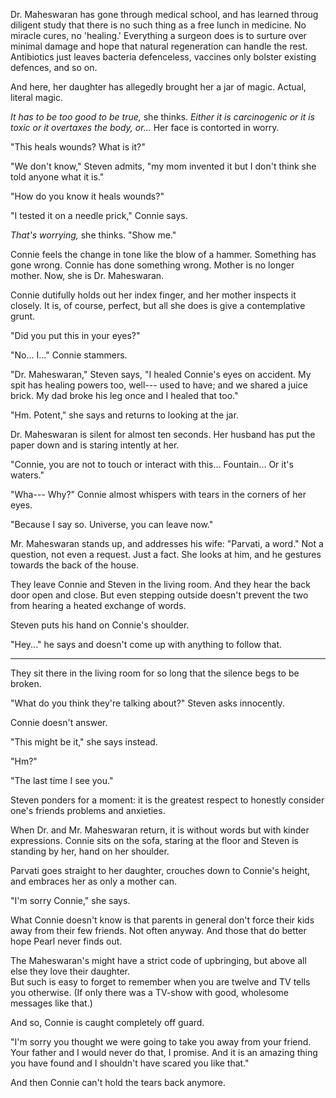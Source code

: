 Dr. Maheswaran has gone through medical school, and has learned throug diligent study
that there is no such thing as a free lunch in medicine. No miracle cures, no 'healing.'
Everything a surgeon does is to surture over minimal damage and hope that
natural regeneration can handle the rest. Antibiotics just leaves bacteria
defenceless, vaccines only bolster existing defences, and so on.

And here, her daughter has allegedly brought her a jar of magic. Actual, literal
magic.

*It has to be too good to be true,* she thinks. *Either it is carcinogenic or it
is toxic or it overtaxes the body, or...* Her face is contorted in worry.

"This heals wounds? What is it?"

"We don't know," Steven admits, "my mom invented it but I don't think she told
anyone what it is."

"How do you know it heals wounds?"

"I tested it on a needle prick," Connie says.

*That's worrying,* she thinks. "Show me."

Connie feels the change in tone like the blow of a hammer. Something has gone
wrong. Connie has done something wrong. Mother is no longer mother. Now, she is
Dr. Maheswaran.

Connie dutifully holds out her index finger, and her mother inspects it closely.
It is, of course, perfect, but all she does is give a contemplative grunt.

"Did you put this in your eyes?"

"No... I..." Connie stammers.

"Dr. Maheswaran," Steven says, "I healed Connie's eyes on accident. My spit has healing
powers too, well--- used to have; and we shared a juice brick. My dad broke his leg once and I
healed that too."

"Hm. Potent," she says and returns to looking at the jar.

Dr. Maheswaran is silent for almost ten seconds. Her husband has put the paper down and
is staring intently at her.

"Connie, you are not to touch or interact with this... Fountain... Or it's waters."

"Wha--- Why?" Connie almost whispers with tears in the corners of her eyes.

"Because I say so. Universe, you can leave now."

Mr. Maheswaran stands up, and addresses his wife: "Parvati, a word." Not a question,
not even a request. Just a fact. She looks at him, and he gestures towards the back of the house.

They leave Connie and Steven in the living room. And they hear the back door open
and close. But even stepping outside doesn't prevent the two from hearing a heated exchange
of words.

Steven puts his hand on Connie's shoulder.

"Hey..." he says and doesn't come up with anything to follow that.

----

They sit there in the living room for so long that the silence begs to be broken.

"What do you think they're talking about?" Steven asks innocently.

Connie doesn't answer.

"This might be it," she says instead.

"Hm?"

"The last time I see you."

Steven ponders for a moment: it is the greatest respect to honestly consider one's
friends problems and anxieties.

When Dr. and Mr. Maheswaran return, it is without words but with kinder expressions.
Connie sits on the sofa, staring at the floor and Steven is standing by her, hand
on her shoulder.

Parvati goes straight to her daughter, crouches down to Connie's height,
and embraces her as only a mother can.

"I'm sorry Connie," she says.

What Connie doesn't know is that parents in general don't force their kids away
from their few friends. Not often anyway. And those that do better hope Pearl never
finds out.

The Maheswaran's might have a strict code of upbringing, but
above all else they love their daughter.  
But such is easy to forget to remember when you are twelve and TV tells you otherwise.
(If only there was a TV-show with good, wholesome messages like that.)

And so, Connie is caught completely off guard.

"I'm sorry you thought we were going to take you away from your friend. Your father and I
would never do that, I promise. And it is an amazing thing you have found and I
shouldn't have scared you like that."

And then Connie can't hold the tears back anymore.
